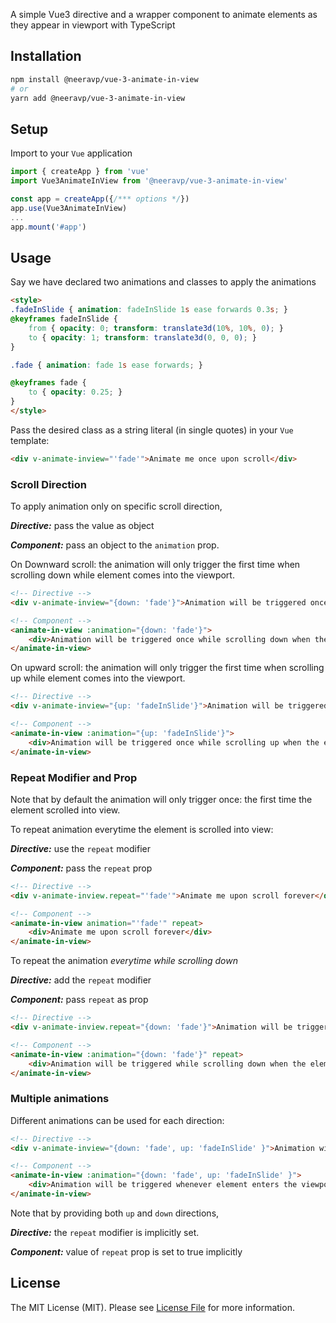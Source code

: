 
<!-- # animate-in-view

[![npm](https://img.shields.io/npm/dt/@neeravp/vue-3-animate-in-view.svg)]() -->

A simple Vue3 directive and a wrapper component to animate elements as they appear in viewport with TypeScript

## Installation

```sh
npm install @neeravp/vue-3-animate-in-view
# or
yarn add @neeravp/vue-3-animate-in-view
```

## Setup
Import to your `Vue` application
```javascript
import { createApp } from 'vue'
import Vue3AnimateInView from '@neeravp/vue-3-animate-in-view'

const app = createApp({/*** options */})
app.use(Vue3AnimateInView)
...
app.mount('#app')
```

## Usage
Say we have declared two animations and classes to apply the animations
```html
<style>
.fadeInSlide { animation: fadeInSlide 1s ease forwards 0.3s; }
@keyframes fadeInSlide {
    from { opacity: 0; transform: translate3d(10%, 10%, 0); }
    to { opacity: 1; transform: translate3d(0, 0, 0); }
}

.fade { animation: fade 1s ease forwards; }

@keyframes fade {
    to { opacity: 0.25; }
}
</style>
```

Pass the desired class as a string literal (in single quotes) in your `Vue` template:
```html
<div v-animate-inview="'fade'">Animate me once upon scroll</div>
```

### Scroll Direction
To apply animation only on specific scroll direction,

***Directive:*** pass the value as object

***Component:*** pass an object to the `animation` prop.

On Downward scroll: the animation will only trigger the first time when scrolling down while element comes into the viewport.

```html
<!-- Directive -->
<div v-animate-inview="{down: 'fade'}">Animation will be triggered once while scrolling down when the element enters the viewport</div>

<!-- Component -->
<animate-in-view :animation="{down: 'fade'}">
    <div>Animation will be triggered once while scrolling down when the element enters the viewport</div>
</animate-in-view>
```
On upward scroll: the animation will only trigger the first time when scrolling up while element comes into the viewport.
```html
<!-- Directive -->
<div v-animate-inview="{up: 'fadeInSlide'}">Animation will be triggered once while scrolling up when the element enters the viewport</div>

<!-- Component -->
<animate-in-view :animation="{up: 'fadeInSlide'}">
    <div>Animation will be triggered once while scrolling up when the element enters the viewport</div>
</animate-in-view>
```

### Repeat Modifier and Prop
Note that by default the animation will only trigger once: the first time the element scrolled into view.

To repeat animation everytime the element is scrolled into view:

***Directive:*** use the `repeat` modifier

***Component:*** pass the `repeat` prop
```html
<!-- Directive -->
<div v-animate-inview.repeat="'fade'">Animate me upon scroll forever</div>

<!-- Component -->
<animate-in-view animation="'fade'" repeat>
    <div>Animate me upon scroll forever</div>
</animate-in-view>
```

To repeat the animation *everytime while scrolling down*

***Directive:*** add the `repeat` modifier

***Component:*** pass `repeat` as prop

```html
<!-- Directive -->
<div v-animate-inview.repeat="{down: 'fade'}">Animation will be triggered while scrolling down when the element enters the viewport</div>

<!-- Component -->
<animate-in-view :animation="{down: 'fade'}" repeat>
    <div>Animation will be triggered while scrolling down when the element enters the viewport</div>
</animate-in-view>
```

### Multiple animations
Different animations can be used for each direction:
```html
<!-- Directive -->
<div v-animate-inview="{down: 'fade', up: 'fadeInSlide' }">Animation will be triggered whenever element enters the viewport, scrolling in any direction</div>

<!-- Component -->
<animate-in-view :animation="{down: 'fade', up: 'fadeInSlide' }">
    <div>Animation will be triggered whenever element enters the viewport, scrolling in any direction</div>
</animate-in-view>
```
Note that by providing both `up` and `down` directions,

***Directive:*** the `repeat` modifier is implicitly set.

***Component:*** value of `repeat` prop is set to true implicitly

<!-- ## Demo -->

## License

The MIT License (MIT). Please see [License File](LICENSE.md) for more information.
